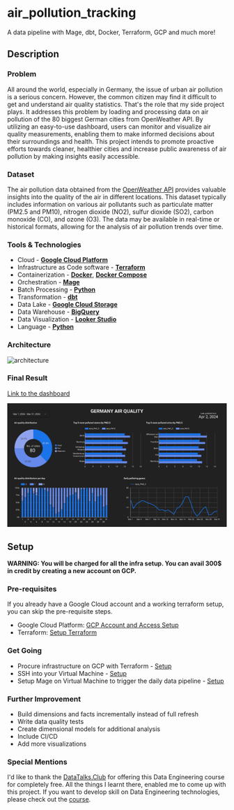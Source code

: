 # air_pollution_tracking

A data pipeline with Mage, dbt, Docker, Terraform, GCP and much more!

## Description

### Problem

All around the world, especially in Germany, the issue of urban air pollution is a serious concern. However, the common citizen may find it difficult to get and understand air quality statistics. That's the role that my side project plays. It addresses this problem by loading and processing data on air pollution of the 80 biggest German cities from OpenWeather API. By utilizing an easy-to-use dashboard, users can monitor and visualize air quality measurements, enabling them to make informed decisions about their surroundings and health. This project intends to promote proactive efforts towards cleaner, healthier cities and increase public awareness of air pollution by making insights easily accessible.

### Dataset

The air pollution data obtained from the [OpenWeather API](https://openweathermap.org/api) provides valuable insights into the quality of the air in different locations. This dataset typically includes information on various air pollutants such as particulate matter (PM2.5 and PM10), nitrogen dioxide (NO2), sulfur dioxide (SO2), carbon monoxide (CO), and ozone (O3). The data may be available in real-time or historical formats, allowing for the analysis of air pollution trends over time. 

### Tools & Technologies

- Cloud - [**Google Cloud Platform**](https://cloud.google.com)
- Infrastructure as Code software - [**Terraform**](https://www.terraform.io)
- Containerization - [**Docker**](https://www.docker.com), [**Docker Compose**](https://docs.docker.com/compose/)
- Orchestration - [**Mage**](https://www.mage.ai/)
- Batch Processing - [**Python**](https://www.python.org)
- Transformation - [**dbt**](https://www.getdbt.com)
- Data Lake - [**Google Cloud Storage**](https://cloud.google.com/storage)
- Data Warehouse - [**BigQuery**](https://cloud.google.com/bigquery)
- Data Visualization - [**Looker Studio**](https://lookerstudio.google.com/overview)
- Language - [**Python**](https://www.python.org)

### Architecture

![architecture](images/architecture.jpg)

### Final Result

[Link to the dashboard](https://lookerstudio.google.com/s/jOxSt_QiToY)

![dashboard](images/dashboard.png)

## Setup

**WARNING: You will be charged for all the infra setup. You can avail 300$ in credit by creating a new account on GCP.**
### Pre-requisites

If you already have a Google Cloud account and a working terraform setup, you can skip the pre-requisite steps.

- Google Cloud Platform: [GCP Account and Access Setup](setup/gcp.md)
- Terraform: [Setup Terraform](https://github.com/DataTalksClub/data-engineering-zoomcamp/blob/main/week_1_basics_n_setup/1_terraform_gcp/windows.md#terraform)


### Get Going

- Procure infrastructure on GCP with Terraform - [Setup](setup/terraform.md)
- SSH into your Virtual Machine - [Setup](setup/ssh.md)
- Setup Mage on Virtual Machine to trigger the daily data pipeline - [Setup](setup/mage.md)


### Further Improvement

- Build dimensions and facts incrementally instead of full refresh
- Write data quality tests
- Create dimensional models for additional analysis
- Include CI/CD
- Add more visualizations

### Special Mentions
I'd like to thank the [DataTalks.Club](https://datatalks.club) for offering this Data Engineering course for completely free. All the things I learnt there, enabled me to come up with this project. If you want to develop skill on Data Engineering technologies, please check out the [course](https://github.com/DataTalksClub/data-engineering-zoomcamp).